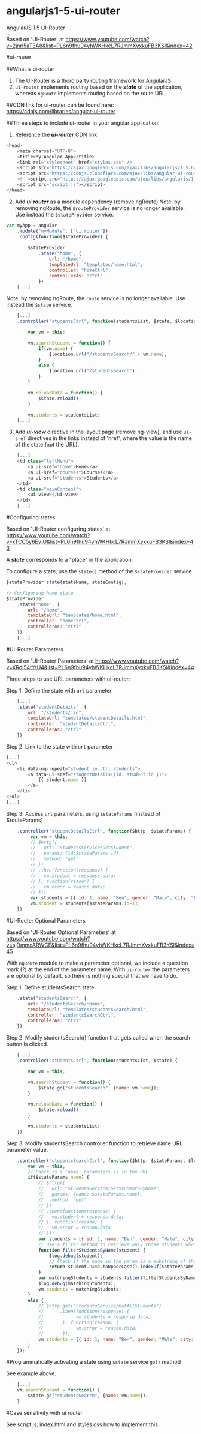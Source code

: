# angularjs1-5-ui-router
AngularJS 1.5 UI-Router

Based on 'UI-Router' at https://www.youtube.com/watch?v=2jnrl5aT3A8&list=PL6n9fhu94yhWKHkcL7RJmmXyxkuFB3KSl&index=42

#ui-router

##What is ui-router
1. The UI-Router is a thord party routing framework for AngularJS
2. ```ui-router``` implements routing based on the ***state*** of the application, whereas ```ngRoute``` implements routing based on the route URL

##CDN link for ui-router can be found here:
https://cdnjs.com/libraries/angular-ui-router

##Three steps to include ui-router in your angular application:

1. Reference the ***ui-router*** CDN link

```javascript
<head>
    <meta charset="UTF-8">
    <title>My Angular App</title>
    <link rel="stylesheet" href="styles.css" />
    <script src="https://ajax.googleapis.com/ajax/libs/angularjs/1.5.6/angular.min.js"></script>
    <script src="https://cdnjs.cloudflare.com/ajax/libs/angular-ui-router/0.3.1/angular-ui-router.js"></script>
    <!--<script src="https://ajax.googleapis.com/ajax/libs/angularjs/1.5.6/angular-route.min.js"></script>-->
    <script src="script.js"></script>
</head>
```

2. Add ***ui.router*** as a module dependency (remove ngRoute)
Note: by removing ngRoute, the ```$routeProvider``` service is no longer available. 
Use instead the ```$stateProvider``` service.

```javascript
var myApp = angular
    .module("myModule", ["ui.router"])
    .config(function($stateProvider) {
    
        $stateProvider
            .state("home", {
                url: "/home",
                templateUrl: "templates/home.html",
                controller: "homeCtrl",
                controllerAs: "ctrl"
            })
    [...]
```

Note: by removing ngRoute, the ```route``` service is no longer available.
Use instead the ```$state``` service.

```javascript
    [...]
    .controller("studentsCtrl", function(studentsList, $state, $location) {

        var vm = this;

        vm.searchStudent = function() {
            if(vm.name) {
                $location.url("/studentsSearch/" + vm.name);
            }
            else {
                $location.url("/studentsSearch");
            }
        }

        vm.reloadData = function() {
            $state.reload();
        }

        vm.students = studentsList;
    [...]
```

3. Add ***ui-view*** directive in the layout page (remove ng-view), and use ```ui-sref``` directives in the links instead of 'href', where the value is the name of the state (not the URL).

```javascript
    [...]
    <td class="leftMenu">
        <a ui-sref="home">Home</a>
        <a ui-sref="courses">Courses</a>
        <a ui-sref="students">Students</a>
    </td>
    <td class="mainContent">
        <ui-view></ui-view>
    </td>
    [...]
```

#Configuring states

Based on 'UI-Router configuring states' at https://www.youtube.com/watch?v=xTCC5y6Ey_U&list=PL6n9fhu94yhWKHkcL7RJmmXyxkuFB3KSl&index=43

A ***state*** corresponds to a "place" in the application.

To configure a state, use the ```state()``` method of the ```$stateProvider``` service 

```javascript
$stateProvider.state(stateName, stateConfig);
```

```javascript
// Configuring home state
$stateProvider
    .state("home", {
        url: "/home",
        templateUrl: "templates/home.html",
        controller: "homeCtrl",
        controllerAs: "ctrl"
    })
    [...]
```

#UI-Router Parameters

Based on 'UI-Router Parameters' at https://www.youtube.com/watch?v=XRdi54tYtU4&list=PL6n9fhu94yhWKHkcL7RJmmXyxkuFB3KSl&index=44

Three steps to use URL parameters with ui-router:

Step 1. Define the state with ```url``` parameter

```javascript
    [...]
    .state("studentDetails", {
        url: "/students/:id",
        templateUrl: "templates/studentDetails.html",
        controller: "studentDetailsCtrl",
        controllerAs: "ctrl"
    })
```

Step 2. Link to the state with ```url``` parameter

```javascript
[...]
<ul>
    <li data-ng-repeat="student in ctrl.students">
        <a data-ui-sref="studentDetails({id: student.id })">
            {{ student.name }}
        </a>
    </li>
</ul>
[...]
```

Step 3. Access ```url``` parameters, using ```$stateParams``` (instead of $routeParams)

```javascript
    .controller("studentDetailsCtrl", function($http, $stateParams) {
         var vm = this;
         // $http({
         //   url: "StudentsService/GetStudent",
         //   params: {id:$stateParams.id},
         //   method: "get"
         // })
         // .then(function(response) {
         //   vm.student = response.data;
         // }, function(reason) {
         //   vm.error = reason.data;
         // });
         var students = [{ id: 1, name: "Ben", gender: "Male", city: "London" }, { id: 2, name: "Matt", gender: "Male", city: "New York" }, { id: 3, name: "Pam", gender: "Female", city: "Chennai" }];
         vm.student = students[$stateParams.id-1];
    })
```

#UI-Router Optional Parameters

Based on 'UI-Router Optional Parameters' at https://www.youtube.com/watch?v=sjDmmcARWCE&list=PL6n9fhu94yhWKHkcL7RJmmXyxkuFB3KSl&index=45

With ```ngRoute``` module to make a parameter optional, we include a question mark (?) at the end of the parameter name.
With ```ui-router``` the parameters are optional by default, so there is nothing special that we have to do.

Step 1. Define studentsSearch state

```javascript
    .state("studentsSearch", {
        url: "/studentsSearch/:name",
        templateUrl: "templates/studentsSearch.html",
        controller: "studentsSearchCtrl",
        controllerAs: "ctrl"
    })
```

Step 2. Modify studentsSearch() function that gets called when the search button is clicked.

```javascript
    [...]
    .controller("studentsCtrl", function(studentsList, $state) {

        var vm = this;

        vm.searchStudent = function() {
            $state.go("studentsSearch", {name: vm.name});
        }

        vm.reloadData = function() {
            $state.reload();
        }

        vm.students = studentsList;
    })
```

Step 3. Modify studentsSearch controller function to retrieve name URL parameter value.

```javascript
    .controller("studentsSearchCtrl", function($http, $stateParams, $log) {
        var vm = this;
        // Check is a 'name' parameters is in the URL
        if($stateParams.name) {
            // $http({
            //   url: "StudentsService/GetStudentsByName",
            //   params: {name: $stateParams.name},
            //   method: "get"
            // })
            // .then(function(response) {
            //   vm.student = response.data;
            // }, function(reason) {
            //   vm.error = reason.data
            // });
            var students = [{ id: 1, name: "Ben", gender: "Male", city: "London" }, { id: 2, name: "Matt", gender: "Male", city: "New York" }, { id: 3, name: "Pam", gender: "Female", city: "Chennai" }];
            // Use a filter method to retrieve only those students whose name match with the name provided in the URL
            function filterStudentsByName(student) {
                $log.debug(student);
                // Check if the name in the param is a substring of the student name
                return student.name.toUpperCase().indexOf($stateParams.name.toUpperCase()) >= 0;
            }
            var matchingStudents = students.filter(filterStudentsByName);
            $log.debug(matchingStudents);
            vm.students = matchingStudents;
        }
        else {
            // $http.get("StudentsService/GetAllStudents")
            //      .then(function(response) {
            //            vm.students = response.data;
            //       }, function(reason) {
            //            vm.error = reason.data;
            //       });
            vm.students = [{ id: 1, name: "Ben", gender: "Male", city: "London" }, { id: 2, name: "Matt", gender: "Male", city: "New York" }, { id: 3, name: "Pam", gender: "Female", city: "Chennai" }];
        }
    });
```

#Programmatically activating a state using ```$state``` service ```go()``` method

See example above.
```javascript
    [...]
    vm.searchStudent = function() {
        $state.go("studentsSearch", {name: vm.name});
    }
```

#Case sensitivity with ui router




See script.js, index.html and styles.css how to implement this.